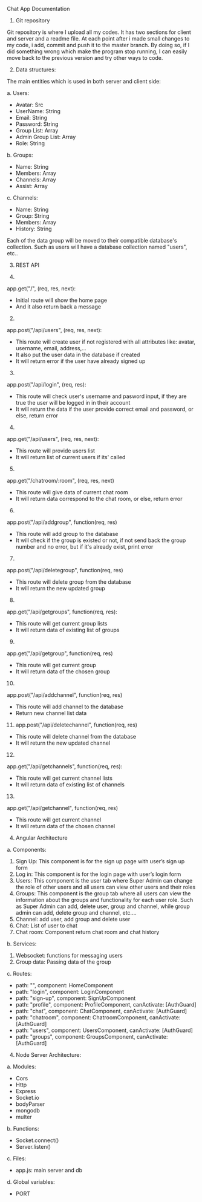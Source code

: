 Chat App
Documentation

1. Git repository

Git repository is where I upload all my codes. It has two sections for client and server and a readme file. At each point after i made small changes to my code, i add, commit and push it to the master branch. By doing so, if I did something wrong which make the program stop running, I can easily move back to the previous version and try other ways to code.

2. Data structures:

The main entities which is used in both server and client side:

a. Users:

- Avatar: Src
- UserName: String
- Email: String
- Password: String
- Group List: Array
- Admin Group List: Array
- Role: String

b. Groups:

- Name: String
- Members: Array
- Channels: Array
- Assist: Array

c. Channels:

- Name: String
- Group: String
- Members: Array
- History: String

Each of the data group will be moved to their compatible database's collection. Such as users will have a database collection named "users", etc..

3. REST API

1.

app.get("/", (req, res, next):

- Initial route will show the home page
- And it also return back a message

2.

app.post("/api/users", (req, res, next):

- This route will create user if not registered with all attributes like: avatar, username, email, address,...
- It also put the user data in the database if created
- It will return error if the user have already signed up

3.

app.post("/api/login", (req, res):

- This route will check user's username and pasword input, if they are true the user will be logged in in their account
- It will return the data if the user provide correct email and password, or else, return error

4.

app.get("/api/users", (req, res, next):

- This route will provide users list
- It will return list of current users if its' called

5.

app.get("/chatroom/:room", (req, res, next)

- This route will give data of current chat room
- It will return data correspond to the chat room, or else, return error

6.

app.post("/api/addgroup", function(req, res)

- This route will add group to the database
- It will check if the group is existed or not, if not send back the group number and no error, but if it's already exist, print error

7.

app.post("/api/deletegroup", function(req, res)

- This route will delete group from the database
- It will return the new updated group

8.

app.get("/api/getgroups", function(req, res):

- This route will get current group lists
- It will return data of existing list of groups

9.

app.get("/api/getgroup", function(req, res)

- This route will get current group
- It will return data of the chosen group

10.

app.post("/api/addchannel", function(req, res)

- This route will add channel to the database
- Return new channel list data

11. app.post("/api/deletechannel", function(req, res)

- This route will delete channel from the database
- It will return the new updated channel

12.

app.get("/api/getchannels", function(req, res):

- This route will get current channel lists
- It will return data of existing list of channels

13.

app.get("/api/getchannel", function(req, res)

- This route will get current channel
- It will return data of the chosen channel

4.  Angular Architecture

a. Components:

1. Sign Up: This component is for the sign up page with user’s sign up form
1. Log in: This component is for the login page with user’s login form
1. Users: This component is the user tab where Super Admin can change the role of other users and all users can view other users and their roles
1. Groups: This component is the group tab where all users can view the information about the groups and functionality for each user role. Such as Super Admin can add, delete user, group and channel, while group admin can add, delete group and channel, etc.…
1. Channel: add user, add group and delete user
1. Chat: List of user to chat
1. Chat room: Component return chat room and chat history

b. Services:

1. Websocket: functions for messaging users
2. Group data: Passing data of the group

c. Routes:

- path: "", component: HomeComponent
- path: "login", component: LoginComponent
- path: "sign-up", component: SignUpComponent
- path: "profile", component: ProfileComponent, canActivate: [AuthGuard]
- path: "chat", component: ChatComponent, canActivate: [AuthGuard]
- path: "chatroom", component: ChatroomComponent, canActivate: [AuthGuard]
- path: "users", component: UsersComponent, canActivate: [AuthGuard]
- path: "groups", component: GroupsComponent, canActivate: [AuthGuard]

4. Node Server Architecture:

a. Modules:

- Cors
- Http
- Express
- Socket.io
- bodyParser
- mongodb
- multer

b. Functions:

- Socket.connect()
- Server.listen()

c. Files:

- app.js: main server and db

d. Global variables:

- PORT
